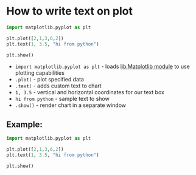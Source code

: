 # How to write text on plot

```python
import matplotlib.pyplot as plt

plt.plot([2,1,3,6,2])
plt.text(1, 3.5, "hi from python")

plt.show()
```

- `import matplotlib.pyplot as plt` - loads [lib:Matplotlib module](python-matplotlib/how-to-install-matplotlib-python-lib-in-ubuntu-ubuntuversion) to use plotting capabilities
- `.plot(` - plot specified data
- `.text(` - adds custom text to chart
- `1, 3.5` - vertical and horizontal coordinates for our text box
- `hi from python` - sample text to show
- `.show()` - render chart in a separate window

## Example: 
```python
import matplotlib.pyplot as plt

plt.plot([2,1,3,6,2])
plt.text(1, 3.5, "hi from python")

plt.show()
```


